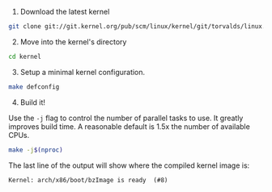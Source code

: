 1.  Download the latest kernel

```bash
git clone git://git.kernel.org/pub/scm/linux/kernel/git/torvalds/linux.git --depth=1 kernel
```

2.  Move into the kernel's directory

```bash
cd kernel
```

3.  Setup a minimal kernel configuration.

```bash
make defconfig
```

4.  Build it!

Use the `-j` flag to control the number of parallel tasks to use. It greatly improves build time. A reasonable default is 1.5x the number of available CPUs.


```bash
make -j$(nproc)
```

The last line of the output will show where the compiled kernel image is:

```
Kernel: arch/x86/boot/bzImage is ready  (#8)
```
